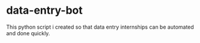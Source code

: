 # data-entry-bot
This python script i created so that data entry internships can be automated and done quickly.
